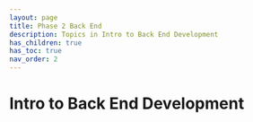 ```yaml
---
layout: page
title: Phase 2 Back End
description: Topics in Intro to Back End Development
has_children: true
has_toc: true
nav_order: 2
---
```


# Intro to Back End Development
